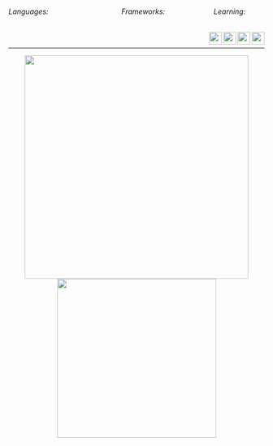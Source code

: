 <div style="display: flex;">
  <h6>Languages:</h6>
  <img src="https://img.shields.io/badge/PHP-%20?style=flat-square&logo=php&logoColor=white&color=811100" height="16" />
  <img src="https://img.shields.io/badge/HTML-%20?style=flat-square&logo=html5&logoColor=white&color=700f0a" height="16" />
  <img src="https://img.shields.io/badge/C++-%20?style=flat-square&logo=c%2B%2B&logoColor=white&color=5f0d14" height="16" />
  <img src="https://img.shields.io/badge/CSS3-%20?style=flat-square&logo=css3&logoColor=white&color=4e0b1e" height="16" />
  <img src="https://img.shields.io/badge/JAVA-%20?style=flat-square&logo=java&logoColor=white&color=3e0928" height="16" />
  <img src="https://img.shields.io/badge/SASS-%20?style=flat-square&logo=sass&logoColor=white&color=2d0732" height="16" />
  <img src="https://img.shields.io/badge/TYPESCRIPT-%20?style=flat-square&logo=typescript&logoColor=white&color=1f053a" height="16" />
  <img src="https://img.shields.io/badge/PYTHON-%20?style=flat-square&logo=python&logoColor=white&color=130342" height="16"/>
  <img src="https://img.shields.io/badge/SQL-%20?style=flat-square&logo=mysql&logoColor=white&color=01004d" height="16"/>
  <h6>Frameworks:</h6>
  <img src="https://img.shields.io/badge/LARAVEL-%20?style=flat-square&logo=laravel&logoColor=white&color=811100" height="16" />
  <img src="https://img.shields.io/badge/LUMEN-%20?style=flat-square&logo=lumen&logoColor=white&color=6b0e0d" height="16" />
  <img src="https://img.shields.io/badge/VUE.JS-%20?style=flat-square&logo=vue.js&logoColor=white&color=550b1a" height="16" />
  <img src="https://img.shields.io/badge/BOOTSTRAP-%20?style=flat-square&logo=bootstrap&logoColor=white&color=3d0829" height="16" />
  <img src="https://img.shields.io/badge/BULMA-%20?style=flat-square&logo=bulma&logoColor=white&color=230538" height="16" />
  <img src="https://img.shields.io/badge/TAILWIND-%20?style=flat-square&logo=Tailwind%20CSS&logoColor=white&color=01004d" height="16" />
  
  <h6>Learning:</h6>
  <!--<img height="16" src="https://img.shields.io/badge/ELIXIR-%20?style=flat-square&logo=elixir&logoColor=white&color=811100" />-->
  <img height="16" src="https://img.shields.io/badge/RUST-%20?style=flat-square&logo=rust&logoColor=white&color=811200" />

</div>
&nbsp;
<a href="#">
  <img align="right" src="https://komarev.com/ghpvc/?username=13dev&style=flat-square" height="25" />
</a>



<a target="_blank" href="https://13dev.pt">
  <img align="right" src="globe(1).svg" height="25" width="25"/>
</a>
<a target="_blank" href="https://linkedin.com/in/leo-oliveira13">
  <img align="right" src="linkedin.svg" height="25" width="25" />
</a>

<a target="_blank" href="https://gitlab.com/13dev">
  <img align="right" src="gitlab(1).svg" height="25" width="25" />
</a>

---
<div align="center">
    <img src="https://github-readme-stats.vercel.app/api?username=13dev&show_icons=true&include_all_commits=true&line_height=20&hide_border=true&theme=graywhite" width="440"/>
    <img src="https://github-readme-stats.vercel.app/api/top-langs/?username=13dev&layout=compact&theme=graywhite&hide_border=true" width="313" />
</div>
